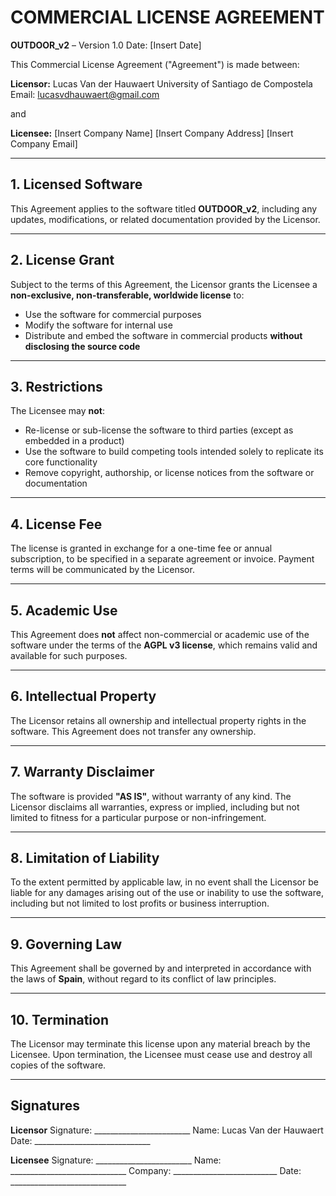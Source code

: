# COMMERCIAL LICENSE AGREEMENT
**OUTDOOR_v2** – Version 1.0
Date: [Insert Date]

This Commercial License Agreement ("Agreement") is made between:

**Licensor:**
Lucas Van der Hauwaert
University of Santiago de Compostela
Email: lucasvdhauwaert@gmail.com

and

**Licensee:**
[Insert Company Name]
[Insert Company Address]
[Insert Company Email]

---

## 1. Licensed Software

This Agreement applies to the software titled **OUTDOOR_v2**, including any updates, modifications, or related documentation provided by the Licensor.

---

## 2. License Grant

Subject to the terms of this Agreement, the Licensor grants the Licensee a **non-exclusive, non-transferable, worldwide license** to:

- Use the software for commercial purposes
- Modify the software for internal use
- Distribute and embed the software in commercial products **without disclosing the source code**

---

## 3. Restrictions

The Licensee may **not**:

- Re-license or sub-license the software to third parties (except as embedded in a product)
- Use the software to build competing tools intended solely to replicate its core functionality
- Remove copyright, authorship, or license notices from the software or documentation

---

## 4. License Fee

The license is granted in exchange for a one-time fee or annual subscription, to be specified in a separate agreement or invoice. Payment terms will be communicated by the Licensor.

---

## 5. Academic Use

This Agreement does **not** affect non-commercial or academic use of the software under the terms of the **AGPL v3 license**, which remains valid and available for such purposes.

---

## 6. Intellectual Property

The Licensor retains all ownership and intellectual property rights in the software. This Agreement does not transfer any ownership.

---

## 7. Warranty Disclaimer

The software is provided **"AS IS"**, without warranty of any kind. The Licensor disclaims all warranties, express or implied, including but not limited to fitness for a particular purpose or non-infringement.

---

## 8. Limitation of Liability

To the extent permitted by applicable law, in no event shall the Licensor be liable for any damages arising out of the use or inability to use the software, including but not limited to lost profits or business interruption.

---

## 9. Governing Law

This Agreement shall be governed by and interpreted in accordance with the laws of **Spain**, without regard to its conflict of law principles.

---

## 10. Termination

The Licensor may terminate this license upon any material breach by the Licensee. Upon termination, the Licensee must cease use and destroy all copies of the software.

---

## Signatures

**Licensor**
Signature: ________________________
Name: Lucas Van der Hauwaert
Date: _____________________________

**Licensee**
Signature: ________________________
Name: _____________________________
Company: __________________________
Date: _____________________________
